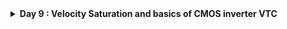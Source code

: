 <details>
  <Summary><strong> Day 9 : Velocity Saturation and basics of CMOS inverter VTC</strong></summary>

## Contents
- [SPICE Simulation for lower nodes](#spice-simulation-for-lower-nodes)
  - [Drain Current vs Gate Voltage for long and short channel device](#drain-current-vs-gate-voltage-for-long-and-short-channel-device)
  - [Velocity Saturation at lower and higher electric fields](#velocity-saturation-at-lower-and-higher-electric-fields)
  - [Velocity Saturation Drain Current Model](#velocity-saturation-drain-current-model)
  - [Lab Sky130 Id-Vgs](#lab-sky130-id-vgs)
- [CMOS Voltage Transfer Characteristics](#cmos-voltage-transfer-characteristics)
  - [MOSFET as a Switch](#mosfet-as-a-switch)
  - [Load Line Curves for NMOS and PMOS](#load-line-curves-for-nmos-and-pmos)

<a id="spice-simulation-for-lower-nodes"></a>
## SPICE Simulation for lower nodes
- The behavior of transistors with very short channel lengths (called short-channel devices) deviates considerably from the resistive and saturated models. The main reason for this deviation is the velocity saturation effect.
- We had seen previously that the drift velocity is modelled by:

  *Drift velocity,  v = -u (dV/dx)* i.e., the velocity of the carriers is proportional to the electrical field, independent of the value of that field. In other words, the carrier mobility is a constant.
- However, at high electric field strengths, the carriers fail to follow this linear model.
- When the electrical field along the channel reaches a critical value  E<sub>c</sub>, the velocity of the carriers tends to saturate due to scattering effects (collisions suffered by the carriers).
- The plot below shows the output characteristics of an NMOS device with W=1.8μm, L=1.2μm (W/L = 1.5).

![Alt Text](images/spice_simulation_for_lower_nodes.png)

**Linear Region**: *The region before V<sub>ds</sub> = V<sub>gs</sub> - V<sub>t</sub>, where I<sub>d</sub> varies linearly with V<sub>ds</sub>.* The drain current (I<sub>d</sub>) is a linear function of V<sub>ds</sub> in this region. It is defined for V<sub>ds</sub> < (V<sub>gs</sub> - V<sub>t</sub>).

**Saturation Region**:  *The region after V<sub>ds</sub> = V<sub>gs</sub> - V<sub>t</sub>, where I<sub>d</sub> is influenced by channel length modulation and V<sub>ds</sub>.* The drain current (I<sub>d</sub>) depends on channel length modulation and V<sub>ds</sub>. It is defined for V<sub>ds</sub> ≥ (V<sub>gs</sub> - V<sub>t</sub>).

<a id="drain-current-vs-gate-voltage-for-long-and-short-channel-device"></a>
### Drain Current vs Gate Voltage for long and short channel device

**Observation 1: SPICE Simulation for 2 different devices (Long Channel vs SHort Channel Characteristics)**
- Device1: W=1.8u, L=1.2u
- Device2: W=0.375u, L=0.25u

The plot below compares NMOS output characteristics for long channel and short channel devices with same W/L ratio
![Alt Text](images/obs1.png)
![Alt Text](images/quadratic_dependence_d1.png)
![Alt Text](images/linear_dependence_d2.png)

- In the above figures, the left plot corresponds to a device1 with W = 1.8μm and L = 1.2μm (long-channel device), and the right plot corresponds to device2 with W = 0.375μm and L = 0.25μm (short-channel device).
- Since the channel length is < 0.25μm in the second case, it is classified as a short-channel device.
- Both devices have the same W/L ratio, but different absolute Width (W) and Length (L), allowing us to compare their electrical behavior directly.
- When we apply a constant V<sub>ds</sub> and sweep V<sub>gs</sub>:
  - In long-channel devices, the drain current (I<sub>d</sub>) shows an ideal quadratic dependence on V<sub>gs</sub>.
  - In short-channel devices, I<sub>d</sub> remains quadratic at low V<sub>gs</sub> but gradually becomes linear at higher V<sub>gs</sub>. This is due to velocity saturation, which limits carrier velocity as the electric field increases. Once the carrier velocity reaches its maximum limit (velocity saturation), the I<sub>d</sub>-Vgs curve flattens into a linear region.

Thus, this plot clearly demonstrates how velocity saturation alters the I<sub>d</sub> behavior in short-channel devices — causing a transition from quadratic to linear dependence at higher V<sub>gs</sub>.

- For long-channel devices, drain current shows a quadratic dependence on gate voltage.
- For short-channel devices, it is quadratic at low gate voltage but becomes linear at higher voltages due to velocity saturation.

![Alt Text](images/id_vs_vgs.png)

<a id="velocity-saturation-at-lower-and-higher-electric-fields"></a>
### Velocity Saturation at lower and higher electric fields
- At lower electric fields, carrier velocity increases linearly with the electric field.
- At higher electric fields, velocity saturates and becomes constant due to velocity saturation.

![Alt Text](images/velocity_saturation.png)
![Alt Text](images/velocity_saturation1.png)
![Alt Text](images/velocity_saturation2.png)
![Alt Text](images/velocity_saturation3.png)

Short Channel devices (with *channel length<250nm*), has 4 modes of operation:
- Cutoff Region
- Resistive Region
- **Velocity Saturation Region** (Additional mode due to *velocity saturation* effect in short channel devices)
- Saturation Region

<a id="velocity-saturation-drain-current-model"></a>
### Velocity Saturation Drain Current Model

![Alt Text](images/vse1.png)
V<sub>dsat</sub> - Saturation voltage i.e. voltage at which device velocity saturates and is independent of V<sub>gs</sub> or V<sub>ds</sub>. It is a Technology Parameter.
![Alt Text](images/vse2.png)
![Alt Text](images/vse3.png)

**Observation 2: Peak Current Comparison - Long Channel vs Short Channel devices**
![Alt Text](images/obs2.png)
- The figure above compares the peak drain current (I<sub>d</sub>) between a long-channel and short-channel NMOS device.
- Peak current of Long-channel device (I<sub>d</sub>) = 410 μA (Left plot)
- Peak current of Short-channel device (I<sub>d</sub>) = 210 μA (Right plot)
- Even though short-channel devices allow for faster switching and smaller sizes, their peak drain current (I<sub>d</sub>) is lower than long-channel devices. The reduction in peak current is due to velocity saturation — which limits carrier velocity in short-channel devices. In long-channel devices, carriers accelerate freely, giving higher I<sub>d</sub>.

<a id="lab-sky130-id-vgs"></a>
### Lab Sky130 Id-Vgs
  <details>
      <Summary><strong> SPICE file: day2_nfet_idvds_L015_W039.spice</strong></summary>
          
          *Model Description
          .param temp=27
          
          *Including sky130 library files
          .lib "sky130_fd_pr/models/sky130.lib.spice" tt
          
          *Netlist Description
          XM1 Vdd n1 0 0 sky130_fd_pr__nfet_01v8 w=0.39 l=0.15
          R1 n1 in 55
          Vdd vdd 0 1.8V
          Vin in 0 1.8V
          
          *simulation commands
          .op
          .dc Vdd 0 1.8 0.1 Vin 0 1.8 0.2
          
          .control
          
          run
          display
          setplot dc1
          .endc
          .end
  </details>

**to plot the waveforms in ngspice:**

```bash
ngspice day2_nfet_idvds_L015_W039.spice 
plot -vdd#branch
```

**The plot of Ids vs Vds over constant Vgs:**
![Alt Text](images/id-vds_1.png)
Peak current = 196uA

  <details>
      <Summary><strong> SPICE file: day2_nfet_idvds_L015_W039.spice</strong></summary>
          
          *Model Description
          .param temp=27
          
          *Including sky130 library files
          .lib "sky130_fd_pr/models/sky130.lib.spice" tt
          
          *Netlist Description
          XM1 Vdd n1 0 0 sky130_fd_pr__nfet_01v8 w=0.39 l=0.15
          R1 n1 in 55
          Vdd vdd 0 1.8V
          Vin in 0 1.8V
          
          *simulation commands
          .op
          .dc Vin 0 1.8 0.1 
          
          .control
          
          run
          display
          setplot dc1
          .endc
          .end
  </details>

**to plot the waveforms in ngspice:**

```bash
ngspice day2_nfet_idvgs_L015_W039.spice
plot -vdd#branch
```

**The plot of Ids vs Vgs over constant Vds:**
![Alt Text](images/id-vgs_1.png)

<a id="cmos-voltage-transfer-characteristics"></a>
## CMOS Voltage Transfer Characteristics

<a id="mosfet-as-a-switch"></a>
### MOSFET as a Switch

- OFF State: The MOSFET behaves as an open switch (infinite OFF resistance) when: |V<sub>gs</sub>| < |V<sub>th</sub>|
- ON State: The MOSFET behaves as a closed switch (finite ON resistance) when: |V<sub>gs</sub>| > |V<sub>th</sub>|

![Alt Text](images/mos_device_characteristics.png)

<a id="introduction-to-standard-mos-voltage-current-parameters"></a>
### Introduction to standard MOS voltage current parameters
- The figure below shows the CMOS inverter in both transistor-level and switch-level representations:

![Alt Text](images/cmos_inverter_transistor_switch_view.png)

<a id="pmos/nmos-drain-current-v/s-drain-voltage"></a>
### PMOS/NMOS drain current v/s drain voltage
![Alt Text](images/drainIvsdrainV_1.png)
![Alt Text](images/drainIvsdrainV_2.png)

<a id="load-line-curves-for-nmos-and-pmos"></a>
### Load Line Curves for NMOS and PMOS
Step 1: Convert the PMOS gate-source voltage (VgsP) into an equivalent Vin.

Replace all internal node voltages with Vin, Vdd, Vss, and Vout.
![Alt Text](images/step1.png)

Step 2 & 3: Convert PMOS and NMOS drain-source voltages to Vout.
![Alt Text](images/step2.png)

Step 4: Merge the NMOS and PMOS load curves by equating their Ids characteristics with respect to Vout.

Plot the Voltage Transfer Characteristic (VTC) by sweeping Vin and mapping the corresponding Vout, showing the inverter switching behavior from logic HIGH to LOW.

![Alt Text](images/step4.png)


</details>
